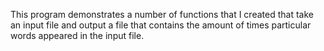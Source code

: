 This program demonstrates a number of functions that I created that take an input file and output a file that contains the amount of times particular words appeared in the input file.
